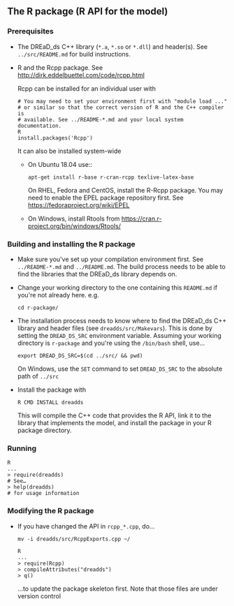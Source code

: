 ## The R package (R API for the model)

### Prerequisites

* The DREaD_ds C++ library (`*.a`, `*.so` or `*.dll`) and
  header(s). See `../src/README.md` for build instructions.

* R and the Rcpp package. See
  http://dirk.eddelbuettel.com/code/rcpp.html

  Rcpp can be installed for an individual user with
  ```
  # You may need to set your environment first with "module load ..."
  # or similar so that the correct version of R and the C++ compiler is
  # available. See ../README-*.md and your local system documentation.
  R
  install.packages('Rcpp')
  ```

  It can also be installed system-wide

  * On Ubuntu 18.04 use::
    ```
    apt-get install r-base r-cran-rcpp texlive-latex-base
    ```
    On RHEL, Fedora and CentOS, install the R-Rcpp package. You may need
    to enable the EPEL package repository first. See
    https://fedoraproject.org/wiki/EPEL

  * On Windows, install Rtools from
    https://cran.r-project.org/bin/windows/Rtools/

### Building and installing the R package

* Make sure you've set up your compilation environment first.
  See `../README-*.md` and `../README.md`.
  The build process needs to be able to find the libraries that the DREaD_ds
  library depends on.

* Change your working directory to the one containing this `README.md`
  if you're not already here. e.g.
  ```
  cd r-package/
  ```

* The installation process needs to know where to find the DREaD_ds
  C++ library and header files (see `dreadds/src/Makevars`). This is
  done by setting the `DREAD_DS_SRC` environment variable. Assuming
  your working directory is `r-package` and you're using the
  `/bin/bash` shell, use…
  ```
  export DREAD_DS_SRC=$(cd ../src/ && pwd)
  ```
  On Windows, use the `SET` command to set `DREAD_DS_SRC` to the absolute path
  of `../src`


* Install the package with
  ```
  R CMD INSTALL dreadds
  ```
  This will compile the C++ code that provides the R API, link it to
  the library that implements the model, and install the package in
  your R package directory.


### Running
```
R
...
> require(dreadds)
# See…
> help(dreadds)
# for usage information
```


### Modifying the R package

* If you have changed the API in `rcpp_*.cpp`, do…
  ```
  mv -i dreadds/src/RcppExports.cpp ~/

  R
  ...
  > require(Rcpp)
  > compileAttributes("dreadds")
  > q()
  ```
  …to update the package skeleton first. Note that those files are under
  version control
